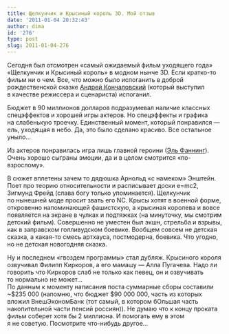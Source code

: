 ```yaml
---
title: Щелкунчик и Крысиный король 3D. Мой отзыв
date: '2011-01-04 20:32:43'
author: dima
id: '276'
type: post
slug: 2011-01-04-276
---
```


Сегодня был отсмотрен «самый ожидаемый фильм уходящего года» «Щелкунчик и Крысиный король» в модном нынче 3D. Если кратко-то фильм ни о чем. Все, что можно было испоганить в доброй рождественской сказке [Андрей Кончаловский](https://ru.wikipedia.org/wiki/%D0%90%D0%BD%D0%B4%D1%80%D0%B5%D0%B9_%D0%9A%D0%BE%D0%BD%D1%87%D0%B0%D0%BB%D0%BE%D0%B2%D1%81%D0%BA%D0%B8%D0%B9) (который выступил в качестве режиссера и сценариста) испоганил.

Бюджет в 90 миллионов долларов подразумевал наличие классных спецэффектов и хорошей игры актеров. Но спецэффекты и графика на слабенькую троечку. Единственный момент, который понравился — ель, уходящая в небо. Да, это было сделано красиво. Все остальное уныло…

Из актеров понравилась игра лишь главной героини ([Эль Фаннинг](https://ru.wikipedia.org/wiki/%D0%AD%D0%BB%D1%8C_%D0%A4%D1%8D%D0%BD%D0%BD%D0%B8%D0%BD%D0%B3)). Очень хорошо сыграны эмоции, да и в целом смотрится «по-взрослому».

В сюжет вплетены зачем то дядюшка Арнольд «с намеком» Энштейн. Поет про теорию относительности и расписывает доски e=mc2, Зигмунд Фрейд (слава богу только упоминается). Щелкунчик по нынешней моде просит звать его NC. Крысы хотят в военной форме, откровенно напоминающей фашистскую, а крысиная королева и вовсе появляется на экране в чулках и подтяжках (на минуточку, мы смотрим детский фильм). Совершенно не уместен был экшн, стрельба и взрывы, как в заправском голливудском боевике. Вообщем совсем не детская сказка, а какая-то смесь артхауса, постмодерна, боевика. Что угодно, но не детская новогодняя сказка.

Ну и последнем «гвоздем программы» стал дубляж. Крысиного короля озвучивал Филипп Киркоров, а его мамашу — Алла Пугачева. Надо ли говорить что Киркоров слаб не только как певец, он и озвучивать то нормально не может…  
По данным к моменту написания поста суммарные сборы составили ~$235 000 (напомню, что бюджет $90 000 000, часть из которых вложил ВнешЭкономБанк (тот самый, в котором бОльшая часть накопительной части пенсий россиян)). Не думаю что к концу проката фильм соберет хотя бы 2 миллиона. И помогать ему в этом я не советую. Посмотрите что-нибудь другое…